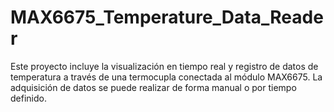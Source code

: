 # MAX6675_Temperature_Data_Reader
 Este proyecto incluye la visualización en tiempo real y registro de datos de temperatura a través de una termocupla conectada al módulo MAX6675. La adquisición de datos se puede realizar de forma manual o por tiempo definido. 
